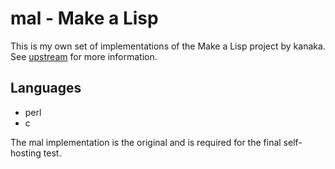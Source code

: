 # mal - Make a Lisp

This is my own set of implementations of the Make a Lisp project by kanaka. See [upstream](https://github.com/kanaka/mal) for more information.

## Languages
* perl
* c

The mal implementation is the original and is required for the final self-hosting test. 

